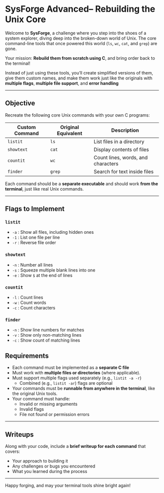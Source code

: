
# SysForge Advanced– Rebuilding the Unix Core

Welcome to **SysForge**, a challenge where you step into the shoes of a system explorer, diving deep into the broken-down world of Unix. The core command-line tools that once powered this world (`ls`, `wc`, `cat`, and `grep`) are gone.

Your mission: **Rebuild them from scratch using C**, and bring order back to the terminal!

Instead of just using these tools, you’ll create simplified versions of them, give them custom names, and make them work just like the originals with **multiple flags**, **multiple file support**, and **error handling** 

---

## Objective

Recreate the following core Unix commands with your own C programs:

| Custom Command | Original Equivalent | Description                          |
|----------------|---------------------|--------------------------------------|
| `listit`       | `ls`                | List files in a directory            |
| `showtext`     | `cat`               | Display contents of files            |
| `countit`      | `wc`                | Count lines, words, and characters   |
| `finder`       | `grep`              | Search for text inside files         |

Each command should be a **separate executable** and should work **from the terminal**, just like real Unix commands.

---

## Flags to Implement

### `listit`
- `-a` : Show all files, including hidden ones  
- `-1` : List one file per line  
- `-r` : Reverse file order  

### `showtext`
- `-n` : Number all lines  
- `-s` : Squeeze multiple blank lines into one  
- `-e` : Show `$` at the end of lines  

### `countit`
- `-l` : Count lines  
- `-w` : Count words  
- `-c` : Count characters  

### `finder`
- `-n` : Show line numbers for matches  
- `-v` : Show only non-matching lines  
- `-c` : Show count of matching lines  


## Requirements

- Each command must be implemented as a **separate C file** 
- Must work with **multiple files or directories** (where applicable).
- Must support multiple flags used separately (e.g., `listit -a -r`)
  - Combined (e.g., `listit -ar`) flags are optional
- Your commands must be **runnable from anywhere in the terminal**, like the original Unix tools.
- Your command must handle:
  - Invalid or missing arguments
  - Invalid flags
  - File not found or permission errors

---

## Writeups

Along with your code, include a **brief writeup for each command** that covers:
- Your approach to building it  
- Any challenges or bugs you encountered  
- What you learned during the process

---

Happy forging, and may your terminal tools shine bright again! 

